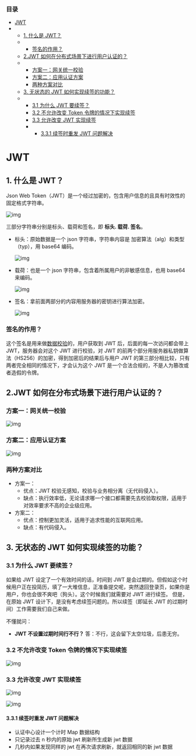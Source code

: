 



### 目录

- [JWT](https://blog.csdn.net/weixin_46120706/article/details/126945267#JWT_1)
- - [1. 什么是 JWT？](https://blog.csdn.net/weixin_46120706/article/details/126945267#1JWT_2)
  - - [签名的作用？](https://blog.csdn.net/weixin_46120706/article/details/126945267#_12)
  - [2.JWT 如何在分布式场景下进行用户认证的？](https://blog.csdn.net/weixin_46120706/article/details/126945267#2JWT_15)
  - - [方案一：网关统一校验](https://blog.csdn.net/weixin_46120706/article/details/126945267#_16)
    - [方案二：应用认证方案](https://blog.csdn.net/weixin_46120706/article/details/126945267#_18)
    - [两种方案对比](https://blog.csdn.net/weixin_46120706/article/details/126945267#_20)
  - [3. 无状态的 JWT 如何实现续签的功能？](https://blog.csdn.net/weixin_46120706/article/details/126945267#3JWT_28)
  - - [3.1 为什么 JWT 要续签？](https://blog.csdn.net/weixin_46120706/article/details/126945267#31JWT_29)
    - [3.2 不允许改变 Token 令牌的情况下实现续签](https://blog.csdn.net/weixin_46120706/article/details/126945267#32Token_35)
    - [3.3 允许改变 JWT 实现续签](https://blog.csdn.net/weixin_46120706/article/details/126945267#33JWT_38)
    - - [3.3.1 续签时重发 JWT 问题解决](https://blog.csdn.net/weixin_46120706/article/details/126945267#331JWT_42)





# JWT



## 1. 什么是 JWT？



Json Web Token（JWT）是一个经过加密的，包含用户信息的且具有时效性的固定格式字符串。

![img](https://img-blog.csdnimg.cn/2626955b9b5544209bbb9f8dd6268f7c.png#pic_center)


三部分字符串分别是标头、载荷和签名，即 **标头. 载荷. 签名**。





- 标头：原始数据是一个 json 字符串，字符串内容是 加密算法（alg）和类型（typ），用 base64 编码。

  ![img](https://img-blog.csdnimg.cn/026a60b294c44093bbf5431d84a56191.jpeg#pic_center)

- 载荷：也是一个 json 字符串，包含着所属用户的非敏感信息，也用 base64 来编码。

  ![img](https://img-blog.csdnimg.cn/24dea7ae85ff4100a0d6365819f0ce36.jpeg#pic_center)

- 签名：拿前面两部分的内容用服务器的密钥进行算法加密。

  ![img](https://img-blog.csdnimg.cn/cef46434363543a4be097b872c61a032.jpeg#pic_center)



### 签名的作用？



这个签名是用来做[数据校验](https://so.csdn.net/so/search?q=数据校验&spm=1001.2101.3001.7020)的，用户获取到 JWT 后，后面的每一次访问都会带上 JWT，服务器会对这个 JWT 进行校验，对 JWT 的前两个部分用服务器私钥做算法（HS256）的加密，得到加密后的结果后与用户 JWT 的第三部分相比较，只有两者完全相同的情况下，才会认为这个 JWT 是一个合法合规的，不是人为篡改或者造假的令牌。



## 2.JWT 如何在分布式场景下进行用户认证的？



### 方案一：网关统一校验





![img](https://img-blog.csdnimg.cn/4c0dbc45edd4416785f9283d0af03947.jpeg#pic_center)





### 方案二：应用认证方案





![img](https://img-blog.csdnimg.cn/5ed1e8a152da41608f108b868cb1e9a8.jpeg#pic_center)





### 两种方案对比



- 方案一：
  - 优点：JWT 校验无感知，校验与业务相分离（无代码侵入）。
  - 缺点：执行效率低，无论请求哪一个接口都需要先去校验取权限，适用于对效率要求不高的企业级应用。
- 方案二：
  - 优点：控制更加灵活，适用于追求性能的互联网应用。
  - 缺点：有代码侵入。



## 3. 无状态的 JWT 如何实现续签的功能？



### 3.1 为什么 JWT 要续签？



如果给 JWT 设定了一个有效时间的话，时间到 JWT 是会过期的。但假如这个时候用户正在投简历，填了一大堆信息，正准备提交呢，突然退回登录页，如果你是用户，你也会很不爽吧（狗头）。这个时候我们就需要对 JWT 进行续签。
但是，在原始 JWT 设计下，是没有考虑续签问题的。所以续签（即延长 JWT 的过期时间）工作需要我们自己来做。



不懂就问：



- **JWT 不设置过期时间行不行？** 答：不行，这会留下太空垃圾，后患无穷。



### 3.2 不允许改变 Token 令牌的情况下实现续签





![img](https://img-blog.csdnimg.cn/b7c1ed2da584425b9ddbc49353719fe9.jpeg#pic_center)





### 3.3 允许改变 JWT 实现续签





![img](https://img-blog.csdnimg.cn/c3b8801fae3643628e42c08a4a753fe0.jpeg#pic_center)



![img](https://img-blog.csdnimg.cn/fc2cf61588134dc2b05b7a978ccee4ec.jpeg#pic_center)





#### 3.3.1 续签时重发 JWT 问题解决



- 认证中心设计一个计时 Map 数据结构
- 只记录过去 n 秒内的原始 jwt 刷新所生成新 jwt 数据
- 几秒内如果发现同样的 jwt 在再次请求刷新，就返回相同的新 jwt 数据